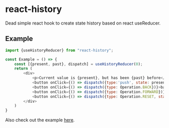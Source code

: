 # react-history
Dead simple react hook to create state history based on react useReducer. 

## Example
```js
import {useHistoryReducer} from "react-history";

const Example = () => {
    const [{present, past}, dispatch] = useHistoryReducer(0);
    return (
        <div>
            <p>Current value is {present}, but has been {past} before</p>
            <button onClick={() => dispatch({type:'push', state: present + 1})}>add</button>
            <button onClick={() => dispatch({type: Operation.BACK})}>back</button>
            <button onClick={() => dispatch({type: Operation.FORWARD})}>forward</button>
            <button onClick={() => dispatch({type: Operation.RESET, state: 0})}>reset</button>
        </div>
    )
}
```

Also check out the example [here](example).
